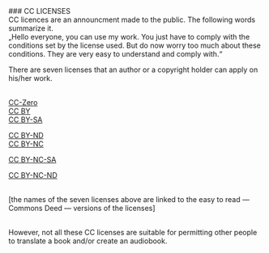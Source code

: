 <div id="cc-licenses" markdown="1">
### CC LICENSES
 </div>
CC licences are an announcment made to the public. The following words summarize it.

<div class="citace" markdown="1">
 „Hello everyone, you can use my work. You just have to comply with the conditions set by the license used. But do now worry too much about these conditions. They are very easy to understand and comply with.“ 
 </div>

There are seven licenses that an author or a copyright holder can apply on his/her work.<br><br>

[CC-Zero](https://creativecommons.org/publicdomain/zero/1.0/)<br>
[CC BY](https://creativecommons.org/publicdomain/by/4.0/)<br>
[CC BY-SA](https://creativecommons.org/licenses/by-sa/4.0/)<br>

[CC BY-ND](https://creativecommons.org/licenses/by-nd/4.0/)<br>
[CC BY-NC](https://creativecommons.org/licenses/by-nc/4.0/)<br>

[CC BY-NC-SA](https://creativecommons.org/licenses/by-nc-sa/4.0/)<br>

[CC BY-NC-ND](https://creativecommons.org/licenses/by-nc-nd/4.0/)<br><br>

[the names of the seven licenses above are linked to the easy to read — Commons Deed — versions of the licenses]<br><br>

However, not all these CC licenses are suitable for permitting other people to translate a book and/or create an audiobook.<br>
